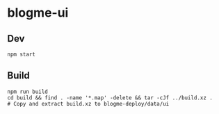 # blogme-ui

## Dev

```
npm start
```


## Build

```
npm run build
cd build && find . -name '*.map' -delete && tar -cJf ../build.xz .
# Copy and extract build.xz to blogme-deploy/data/ui
```
